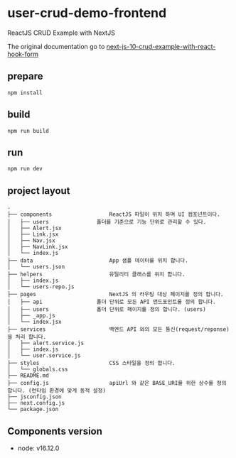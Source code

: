 # user-crud-demo-frontend

ReactJS CRUD Example with NextJS

The original documentation go to [next-js-10-crud-example-with-react-hook-form](https://jasonwatmore.com/post/2021/04/20/next-js-10-crud-example-with-react-hook-form)

## prepare
```
npm install
```

## build
```
npm run build
```

## run
```
npm run dev
```

## project layout
```
.
├── components                  ReactJS 파일이 위치 하며 UI 컴포넌트이다.
│   ├── users             	폴더를 기준으로 기능 단위로 관리할 수 있다.   
│   ├── Alert.jsx
│   ├── Link.jsx
│   ├── Nav.jsx
│   ├── NavLink.jsx
│   └── index.js
├── data                        App 샘플 데이터를 위치 합니다.
│   └── users.json
├── helpers                     유틸리티 클래스를 위치 합니다.
│   ├── index.js
│   └── users-repo.js
├── pages                       NextJS 의 라우팅 대상 페이지를 정의 합니다.
│   ├── api               	폴더 단위로 모든 API 앤드포인트를 정의 합니다.
│   ├── users             	폴더 단위로 페이지를 정의 합니다. (users)  
│   ├── _app.js
│   └── index.jsx
├── services                    백엔드 API 와의 모든 통신(request/reponse)을 처리 합니다. 
│   ├── alert.service.js
│   ├── index.js
│   └── user.service.js
├── styles                      CSS 스타일을 정의 합니다. 
│   └── globals.css
├── README.md
├── config.js                   apiUrl 와 같은 BASE_URI를 위한 상수를 정의 합니다. (런타임 환경에 맞게 동적 설정)
├── jsconfig.json
├── next.config.js
└── package.json
```

## Components version
- node: v16.12.0